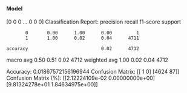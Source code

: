 #### Model
[0 0 0 ... 0 0 0]
Classification Report:
              precision    recall  f1-score   support

           0       0.00      1.00      0.00         1
           1       1.00      0.02      0.04      4711

    accuracy                           0.02      4712
   macro avg       0.50      0.51      0.02      4712
weighted avg       1.00      0.02      0.04      4712

Accuracy: 0.01867572156196944
Confusion Matrix:
[[   1    0]
 [4624   87]]
Confusion Matrix (%):
[[2.12224109e-02 0.00000000e+00]
 [9.81324278e+01 1.84634975e+00]]
